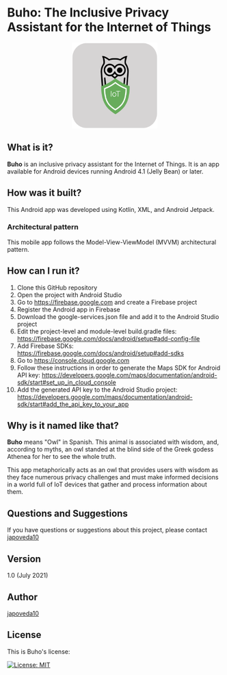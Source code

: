 # Buho: The Inclusive Privacy Assistant for the Internet of Things

<p align="center">
  <img alt="Buho's logo" src="https://raw.githubusercontent.com/japoveda10/buho/master/logo.png?token=ADSLJ6DVZBMJPZ2YGJJX7ZLA655PS" height="200" width="200">
</p>

## What is it?

**Buho** is an inclusive privacy assistant for the Internet of Things. It is an app available for Android devices running Android 4.1 (Jelly Bean) or later.

## How was it built?

This Android app was developed using Kotlin, XML, and Android Jetpack.

### Architectural pattern

This mobile app follows the Model-View-ViewModel (MVVM) architectural pattern.

## How can I run it?

1. Clone this GitHub repository
2. Open the project with Android Studio
3. Go to https://firebase.google.com and create a Firebase project
4. Register the Android app in Firebase
5. Download the google-services.json file and add it to the Android Studio project
6. Edit the project-level and module-level build.gradle files: https://firebase.google.com/docs/android/setup#add-config-file
7. Add Firebase SDKs: https://firebase.google.com/docs/android/setup#add-sdks
8. Go to https://console.cloud.google.com
9. Follow these instructions in order to generate the Maps SDK for Android API key: https://developers.google.com/maps/documentation/android-sdk/start#set_up_in_cloud_console
10. Add the generated API key to the Android Studio project: https://developers.google.com/maps/documentation/android-sdk/start#add_the_api_key_to_your_app

## Why is it named like that?

**Buho** means "Owl" in Spanish. This animal is associated with wisdom, and, according to myths, an owl standed at the blind side of the Greek godess Athenea for her to see the whole truth.

This app metaphorically acts as an owl that provides users with wisdom as they face numerous privacy challenges and must make informed decisions in a world full of IoT devices that gather and process information about them.

## Questions and Suggestions

If you have questions or suggestions about this project, please contact [japoveda10](mailto:ja.poveda10@uniandes.edu.co)

## Version

1.0 (July 2021)

## Author

[japoveda10](https://github.com/japoveda10)

## License

This is Buho's license:

[![License: MIT](https://img.shields.io/badge/License-MIT-yellow.svg)](https://opensource.org/licenses/MIT)
